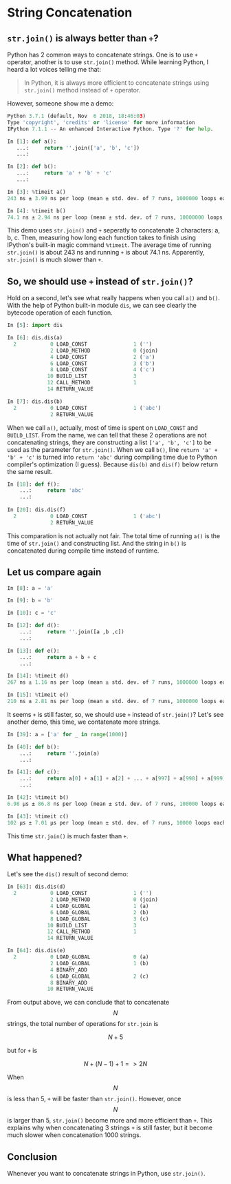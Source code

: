 # String Concatenation

## `str.join()` is always better than `+`?

Python has 2 common ways to concatenate strings. One is to use `+` operator, another is to use `str.join()` method. While learning Python, I heard a lot voices telling me that:

> In Python, it is always more efficient to concatenate strings using `str.join()` method instead of `+` operator.

However, someone show me a demo:

```python
Python 3.7.1 (default, Nov  6 2018, 18:46:03)
Type 'copyright', 'credits' or 'license' for more information
IPython 7.1.1 -- An enhanced Interactive Python. Type '?' for help.

In [1]: def a():
   ...:     return ''.join(['a', 'b', 'c'])
   ...:

In [2]: def b():
   ...:     return 'a' + 'b' + 'c'
   ...:

In [3]: %timeit a()
243 ns ± 3.99 ns per loop (mean ± std. dev. of 7 runs, 1000000 loops each)

In [4]: %timeit b()
74.1 ns ± 2.94 ns per loop (mean ± std. dev. of 7 runs, 10000000 loops each)
```

This demo uses `str.join()` and `+` seperatly to concatenate 3 characters: a, b, c. Then, measuring how long each function takes to finish using IPython's built-in magic command `%timeit`. The average time of running  `str.join()` is about 243 ns and running  `+` is about 74.1 ns. Apparently, `str.join()` is much slower than `+`.

## So, we should use `+` instead of `str.join()`?

Hold on a second, let's see what really happens when you call `a()` and `b()`. With the help of Python built-in module `dis`, we can see clearly the bytecode operation of each function.

```python
In [5]: import dis

In [6]: dis.dis(a)
  2           0 LOAD_CONST               1 ('')
              2 LOAD_METHOD              0 (join)
              4 LOAD_CONST               2 ('a')
              6 LOAD_CONST               3 ('b')
              8 LOAD_CONST               4 ('c')
             10 BUILD_LIST               3
             12 CALL_METHOD              1
             14 RETURN_VALUE

In [7]: dis.dis(b)
  2           0 LOAD_CONST               1 ('abc')
              2 RETURN_VALUE
```

When we call `a()`, actually, most of time is spent on `LOAD_CONST` and `BUILD_LIST`. From the name, we can tell that these 2 operations are not concatenating strings, they are constructing a list `['a', 'b', 'c']` to be used as the parameter for `str.join()`. When we call `b()`, line  `return 'a' + 'b' + 'c'`  is turned into `return 'abc'` during compiling time due to Python compiler's optimization (I guess). Because `dis(b)` and `dis(f)` below return the same result.

```python
In [18]: def f():
    ...:     return 'abc'
    ...:
        
In [20]: dis.dis(f)
  2           0 LOAD_CONST               1 ('abc')
              2 RETURN_VALUE
```

This comparation is not actually not fair. The total time of running `a()` is the time of `str.join()` and constructing list. And the  string in `b()` is concatenated during compile time instead of runtime.

## Let us compare again

```python
In [8]: a = 'a'

In [9]: b = 'b'

In [10]: c = 'c'

In [12]: def d():
    ...:     return ''.join([a ,b ,c])
    ...:

In [13]: def e():
    ...:     return a + b + c
    ...:

In [14]: %timeit d()
267 ns ± 1.16 ns per loop (mean ± std. dev. of 7 runs, 1000000 loops each)

In [15]: %timeit e()
210 ns ± 2.81 ns per loop (mean ± std. dev. of 7 runs, 1000000 loops each)
```

It seems `+` is still faster, so, we should use `+` instead of `str.join()`? Let's see another demo, this time, we contatenate more strings.

```python
In [39]: a = ['a' for _ in range(1000)]

In [40]: def b():
    ...:     return ''.join(a)
    ...:

In [41]: def c():
    ...:     return a[0] + a[1] + a[2] + ... + a[997] + a[998] + a[999]
    ...:

In [42]: %timeit b()
6.98 µs ± 86.8 ns per loop (mean ± std. dev. of 7 runs, 100000 loops each)

In [43]: %timeit c()
102 µs ± 7.01 µs per loop (mean ± std. dev. of 7 runs, 10000 loops each)
```

This time `str.join()` is much faster than `+`.

## What happened?

Let's see the `dis()` result of second demo:

```python
In [63]: dis.dis(d)
  2           0 LOAD_CONST               1 ('')
              2 LOAD_METHOD              0 (join)
              4 LOAD_GLOBAL              1 (a)
              6 LOAD_GLOBAL              2 (b)
              8 LOAD_GLOBAL              3 (c)
             10 BUILD_LIST               3
             12 CALL_METHOD              1
             14 RETURN_VALUE

In [64]: dis.dis(e)
  2           0 LOAD_GLOBAL              0 (a)
              2 LOAD_GLOBAL              1 (b)
              4 BINARY_ADD
              6 LOAD_GLOBAL              2 (c)
              8 BINARY_ADD
             10 RETURN_VALUE
```

From output above, we can conclude that to concatenate $$N$$ strings, the total number of operations for `str.join` is 

$$
N + 5
$$

but for `+` is

$$
N + (N-1) + 1 => 2N
$$

When $$N$$ is less than 5, `+` will be faster than `str.join()`. However, once $$N$$ is larger than 5, `str.join()` become more and more efficient than `+`. This explains why when concatenating 3 strings `+` is still faster, but it become much slower when concatenation 1000 strings.

## Conclusion

Whenever you want to concatenate strings in Python, use `str.join()`.